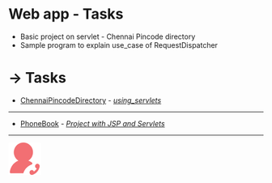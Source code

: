 # Web app - Tasks 

  * Basic project on servlet - Chennai Pincode directory
  * Sample program to explain use_case of RequestDispatcher
  
  # -> Tasks
  
  * [ChennaiPincodeDirectory](https://chennai-city-pincode-directory.el.r.appspot.com) - [_using_servlets_](ChennaiPincodeDirectory/src)
    
   -------------------------------------------------------------------------------------------------------------
 
  * [PhoneBook](https://phonebook-131020.el.r.appspot.com) - [_Project with JSP and Servlets_](PhoneBook/src)
  
   -------------------------------------------------------------------------------------------------------------
  
  ![App Icon](PhoneBook/src/main/webapp/favicon.ico)
  


